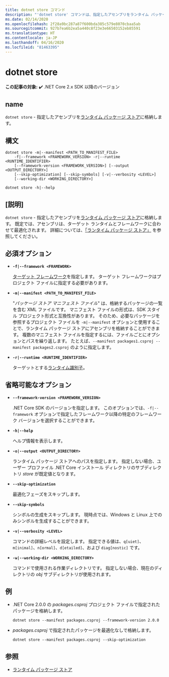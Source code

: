 ```yaml
---
title: dotnet store コマンド
description: "'dotnet store' コマンドは、指定したアセンブリをランタイム パッケージ ストアに格納します。"
ms.date: 02/14/2020
ms.openlocfilehash: 2f28a9bc287a87f600bda385c579e8070cbaa5ab
ms.sourcegitcommit: 927b7ea6b2ea5a440c8f23e3e66503152eb85591
ms.translationtype: HT
ms.contentlocale: ja-JP
ms.lasthandoff: 04/16/2020
ms.locfileid: "81463395"
---
```

# <a name="dotnet-store"></a>dotnet store

**この記事の対象:** ✔️ .NET Core 2.x SDK 以降のバージョン

## <a name="name"></a>name

`dotnet store` - 指定したアセンブリを[ランタイム パッケージ ストア](../deploying/runtime-store.md)に格納します。

## <a name="synopsis"></a>構文

```dotnetcli
dotnet store -m|--manifest <PATH_TO_MANIFEST_FILE>
    -f|--framework <FRAMEWORK_VERSION> -r|--runtime <RUNTIME_IDENTIFIER>
    [--framework-version <FRAMEWORK_VERSION>] [--output <OUTPUT_DIRECTORY>]
    [--skip-optimization] [--skip-symbols] [-v|--verbosity <LEVEL>]
    [--working-dir <WORKING_DIRECTORY>]

dotnet store -h|--help
```

## <a name="description"></a>[説明]

`dotnet store` - 指定したアセンブリを[ランタイム パッケージ ストア](../deploying/runtime-store.md)に格納します。 既定では、アセンブリは、ターゲット ランタイムとフレームワークに合わせて最適化されます。 詳細については、[「ランタイム パッケージ ストア」](../deploying/runtime-store.md) を参照してください。

## <a name="required-options"></a>必須オプション

- **`-f|--framework <FRAMEWORK>`**

  [ターゲット フレームワーク](../../standard/frameworks.md)を指定します。 ターゲット フレームワークはプロジェクト ファイルに指定する必要があります。

- **`-m|--manifest <PATH_TO_MANIFEST_FILE>`**

  "*パッケージ ストア マニフェスト ファイル*" は、格納するパッケージの一覧を含む XML ファイルです。 マニフェスト ファイルの形式は、SDK スタイル プロジェクト形式と互換性があります。 そのため、必要なパッケージを参照するプロジェクト ファイルを `-m|--manifest` オプションと使用することで、ランタイム パッケージ ストアにアセンブリを格納することができます。 複数のマニフェスト ファイルを指定するには、ファイルごとにオプションとパスを繰り返します。 たとえば、`--manifest packages1.csproj --manifest packages2.csproj` のように指定します。

- **`-r|--runtime <RUNTIME_IDENTIFIER>`**

  ターゲットとする[ランタイム識別子](../rid-catalog.md)。

## <a name="optional-options"></a>省略可能なオプション

- **`--framework-version <FRAMEWORK_VERSION>`**

  .NET Core SDK のバージョンを指定します。 このオプションでは、`-f|--framework` オプションで指定したフレームワーク以降の特定のフレームワーク バージョンを選択することができます。

- **`-h|--help`**

  ヘルプ情報を表示します。

- **`-o|--output <OUTPUT_DIRECTORY>`**

  ランタイム パッケージ ストアへのパスを指定します。 指定しない場合、ユーザー プロファイル .NET Core インストール ディレクトリのサブディレクトリ *store* が既定値となります。

- **`--skip-optimization`**

  最適化フェーズをスキップします。

- **`--skip-symbols`**

  シンボルの生成をスキップします。 現時点では、Windows と Linux 上でのみシンボルを生成することができます。

- **`-v|--verbosity <LEVEL>`**

  コマンドの詳細レベルを設定します。 指定できる値は、`q[uiet]`、`m[inimal]`、`n[ormal]`、`d[etailed]`、および `diag[nostic]` です。

- **`-w|--working-dir <WORKING_DIRECTORY>`**

  コマンドで使用される作業ディレクトリです。 指定しない場合、現在のディレクトリの *obj* サブディレクトリが使用されます。

## <a name="examples"></a>例

- .NET Core 2.0.0 の *packages.csproj* プロジェクト ファイルで指定されたパッケージを格納します。

  ```dotnetcli
  dotnet store --manifest packages.csproj --framework-version 2.0.0
  ```

- *packages.csproj* で指定されたパッケージを最適化なしで格納します。

  ```dotnetcli
  dotnet store --manifest packages.csproj --skip-optimization
  ```

## <a name="see-also"></a>参照

- [ランタイム パッケージ ストア](../deploying/runtime-store.md)
